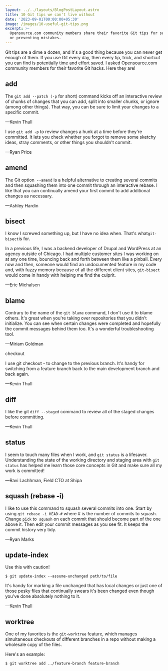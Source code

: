 ```yaml
---
layout: ../../layouts/BlogPostLayout.astro
title: 10 Git tips we can't live without
date: '2023-09-01T00:00:00+05:30'
image: /images/10-useful-git-tips.png
excerpt: >-
  Opensource.com community members share their favorite Git tips for saving time
  or preventing mistakes.
---
```

Git tips are a dime a dozen, and it's a good thing because you can never get enough of them. If you use Git every day, then every tip, trick, and shortcut you can find is potentially time and effort saved. I asked Opensource.com community members for their favorite Git hacks. Here they are!







## **add**

The `git add --patch (-p` for short) command kicks off an interactive review of chunks of changes that you can add, split into smaller chunks, or ignore (among other things). That way, you can be sure to limit your changes to a specific commit.



—Kevin Thull



I use `git add -p` to review changes a hunk at a time before they're committed. It lets you check whether you forgot to remove some sketchy ideas, stray comments, or other things you shouldn't commit.



—Ryan Price



## amend

The Git option` --amend` is a helpful alternative to creating several commits and then squashing them into one commit through an interactive rebase. I like that you can continually amend your first commit to add additional changes as necessary.



—Ashley Hardin



## bisect

I know I screwed something up, but I have no idea when. That's what` git-bisect `is for.



In a previous life, I was a backend developer of Drupal and WordPress at an agency outside of Chicago. I had multiple customer sites I was working on at any one time, bouncing back and forth between them like a pinball. Every now and then, someone would find an undocumented feature in my code and, with fuzzy memory because of all the different client sites, `git-bisect `would come in handy with helping me find the culprit.



—Eric Michalsen



## blame

Contrary to the name of the `git blame` command, I don't use it to blame others. It's great when you're taking over repositories that you didn't initialize. You can see when certain changes were completed and hopefully the commit messages behind them too. It's a wonderful troubleshooting tool.



—Miriam Goldman



checkout

I use git checkout - to change to the previous branch. It's handy for switching from a feature branch back to the main development branch and back again.



—Kevin Thull



## diff

I like the git `diff --staged` command to review all of the staged changes before committing.



—Kevin Thull



## status

I seem to touch many files when I work, and `git status` is a lifesaver. Understanding the state of the working directory and staging area with `git status` has helped me learn those core concepts in Git and make sure all my work is committed!



—Ravi Lachhman, Field CTO at Shipa



## squash (rebase -i)

I like to use this command to squash several commits into one. Start by using `git rebase -i HEAD~#` where # is the number of commits to squash. Change `pick` to` squash` on each commit that should become part of the one above it. Then edit your commit messages as you see fit. It keeps the commit history very tidy.



—Ryan Marks



## update-index

Use this with caution!



`$ git update-index --assume-unchanged path/to/file`

It's handy for marking a file unchanged that has local changes or just one of those pesky files that continually swears it's been changed even though you've done absolutely nothing to it.



—Kevin Thull



## worktree

One of my favorites is the `git-worktree` feature, which manages simultaneous checkouts of different branches in a repo without making a wholesale copy of the files.



Here's an example:

`$ git worktree add ../feature-branch feature-branch`
